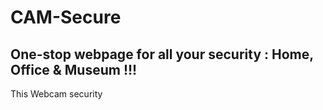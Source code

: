 # CAM-Secure
One-stop webpage for all your security : Home, Office &amp; Museum !!!
---

This Webcam security
